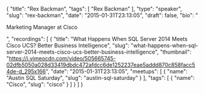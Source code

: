 {
  "title": "Rex Backman",
  "tags": [
    "Rex Backman"
  ],
  "type": "speaker",
  "slug": "rex-backman",
  "date": "2015-01-31T23:13:05",
  "draft": false,
  "bio": "<p>Marketing Manager at Cisco</p>",
  "recordings": [
    {
      "title": "What Happens When SQL Server 2014 Meets Cisco UCS? Better Business Intelligence",
      "slug": "what-happens-when-sql-server-2014-meets-cisco-ucs-better-business-intelligence",
      "thumbnail": "https://i.vimeocdn.com/video/505665745-02dfb5050a028d33419dbdc472afdcc6de1252237eae5addd870c858facc54de-d_295x166",
      "date": "2015-01-31T23:13:05",
      "meetups": [
        {
          "name": "Austin SQL Saturday",
          "slug": "austin-sql-saturday"
        }
      ],
      "tags": [
        {
          "name": "Cisco",
          "slug": "cisco"
        }
      ]
    }
  ]
}